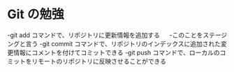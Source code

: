 # Git の勉強

 -git add コマンドで、リポジトリに更新情報を追加する
　 -このことをステージングと言う
 -git commit コマンドで、リポジトリのインデックスに追加された変更情報にコメントを付けてコミットできる
 -git push コマンドで、ローカルのコミットをリモートのリポジトリに反映させることができる